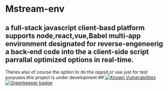# Mstream-env
## a full-stack javascript client-basd platform supports node,react,vue,Babel multi-app environment designated for reverse-engeneerig a back-end code into the a client-side script parrallal optimized options in real-time.
Theres also of course the option to do the oppsit,or use just for test purpuses.this project is under development ##
[![Known Vulnerabilities](https://snyk.io/package/npm/snyk/badge.svg)](https://snyk.io/package/npm/snyk) [![Greenkeeper badge](https://badges.greenkeeper.io/adamkeinan/Metro-Desktop.svg)](https://greenkeeper.io/)

